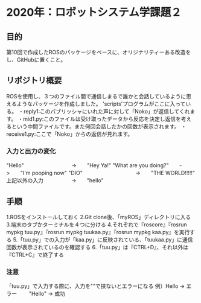 # 2020年：ロボットシステム学課題２
## 目的
第10回で作成したROSのパッケージをベースに、オリジナリティーある改造をし、GitHubに置くこと。
## リポジトリ概要
ROSを使用し、３つのファイル間で通信しまるで誰かと会話しているように思えるようなパッケージを作成しました。
'scripts'プログラムがここに入っている。
・reply1:このパブリッシャにいれた声に対して「Noko」が返信してくれます。
・mid1.py:このファイルは受け取ったデータから反応を決定し返信を考えるという中間ファイルです。また何回会話したかの回数が表示されます。
・receive1.py:ここで「Noko」からの返信が見れます。
### 入力と出力の変化
"Hello"　　　　　　　　　->　　"Hey Ya!"
"What are you doing?"　　->　　"I'm pooping now"
"DIO"　　　　　　　　　　->　　"THE WORLD!!!!!"
上記以外の入力　　　　　 ->　　"hello"
## 手順
1.ROSをインストールしておく
2.Git clone後、「myROS」ディレクトリに入る
3.端末のタブかターミナルを４つに分ける
4.それぞれで『roscore』『rosrun mypkg tuu.py』『rosrun mypkg tuukaa.py』『rosrun mypkg kaa.py』を実行する
5.「tuu.py」での入力が「kaa.py」に反映されている、「tuukaa.py」に通信回数が表示されているのを確認する
6.「tuu.py」は『CTRL+D』、それ以外は『CTRL+C』で終了する
### 注意
「tuu.py」で入力する際に、入力を""で挟ないとエラーになる
例）Hello    ->  エラー
　　"Hello"  ->  成功
